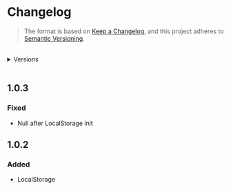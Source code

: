 # Changelog

> The format is based on [Keep a Changelog](https://keepachangelog.com/en/1.0.0/), and this project adheres to [Semantic Versioning](https://semver.org/spec/v2.0.0.html).

<br>

<details>
   <summary>Versions</summary>

-  [1.0.2](#102)
   </details>

<br>

## 1.0.3

### Fixed

-  Null after LocalStorage init

## 1.0.2

### Added

-  LocalStorage
